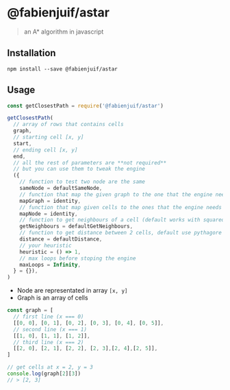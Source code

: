 # @fabienjuif/astar

> an A\* algorithm in javascript

## Installation

`npm install --save @fabienjuif/astar`

## Usage

```js
const getClosestPath = require('@fabienjuif/astar')

getClosestPath(
  // array of rows that contains cells
  graph,
  // starting cell [x, y]
  start,
  // ending cell [x, y]
  end,
  // all the rest of parameters are **not required**
  // but you can use them to tweak the engine
  ({
    // function to test two node are the same
    sameNode = defaultSameNode,
    // function that map the given graph to the one that the engine needs
    mapGraph = identity,
    // function that map given cells to the ones that the engine needs
    mapNode = identity,
    // function to get neighbours of a cell (default works with squared cells)
    getNeighbours = defaultGetNeighbours,
    // function to get distance between 2 cells, default use pythagore (without the square root)
    distance = defaultDistance,
    // your heuristic
    heuristic = () => 1,
    // max loops before stoping the engine
    maxLoops = Infinity,
  } = {}),
)
```

- Node are representated in array `[x, y]`
- Graph is an array of cells

<!-- prettier-ignore -->
```js
const graph = [
  // first line (x === 0)
  [[0, 0], [0, 1], [0, 2], [0, 3], [0, 4], [0, 5]],
  // second line (x === 1)
  [[1, 0], [1, 1], [1, 2]],
  // third line (x === 2)
  [[2, 0], [2, 1], [2, 2], [2, 3],[2, 4],[2, 5]],
]

// get cells at x = 2, y = 3
console.log(graph[2][3])
// > [2, 3]
```
